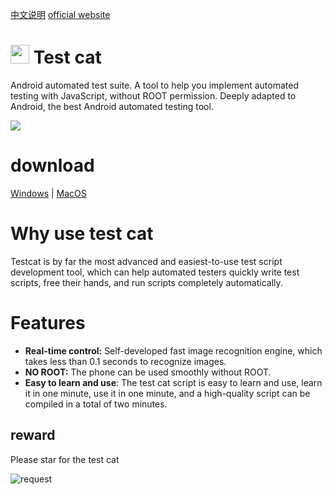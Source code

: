 [中文说明](https://github.com/goldenduo/TestCat/blob/main/README_zh.md)
[official website](https://testcat.flyingcat.top/)

# <img src="https://cdn.jsdelivr.net/gh/goldenduo/TestCat/R/icon.svg" width="30" height="30"/> Test cat

Android automated test suite. A tool to help you implement automated testing with JavaScript, without ROOT permission. Deeply adapted to Android, the best Android automated testing tool.

<img src="https://cdn.jsdelivr.net/gh/goldenduo/TestCat/R/demo.gif" />

# download
[Windows](https://ghproxy.com/https://github.com/goldenduo/TestCat/releases/latest/download/testcat_win.zip) | [MacOS](https://ghproxy.com/https://github.com/goldenduo/TestCat/releases/latest/download/testcat_macos.zip)



# Why use test cat

Testcat is by far the most advanced and easiest-to-use test script development tool, which can help automated testers quickly write test scripts, free their hands, and run scripts completely automatically.

# Features

- **Real-time control:** Self-developed fast image recognition engine, which takes less than 0.1 seconds to recognize images.
- **NO ROOT:** The phone can be used smoothly without ROOT.
- **Easy to learn and use**: The test cat script is easy to learn and use, learn it in one minute, use it in one minute, and a high-quality script can be compiled in a total of two minutes.


## reward

Please star for the test cat

![request](https://cdn.jsdelivr.net/gh/goldenduo/AGB/R/please.gif)
